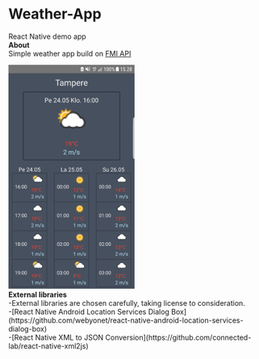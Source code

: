 # Weather-App
React Native demo app
<br>
<b>About</b><br>
Simple weather app build on [FMI API](http://catalog.fmi.fi)

<img src="/screenshots/33514109_2199175396765550_7927328512409600000_n.png" width="250" alt="Weather App">
<br>
<b>External libraries</b><br>
-External libraries are chosen carefully, taking license to consideration.<br>
-[React Native Android Location Services Dialog Box](https://github.com/webyonet/react-native-android-location-services-dialog-box)<br>
-[React Native XML to JSON Conversion](https://github.com/connected-lab/react-native-xml2js)

